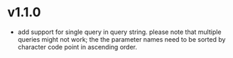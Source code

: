 # v1.1.0

- add support for single query in query string. please note that multiple queries might not work; the the parameter names need to be sorted by character code point in ascending order. 